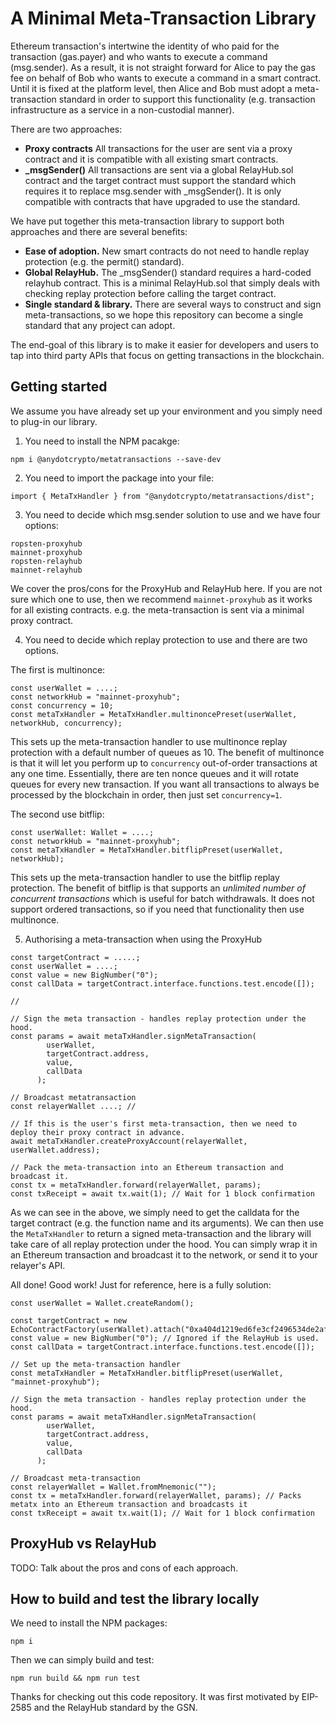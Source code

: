 # A Minimal Meta-Transaction Library

Ethereum transaction's intertwine the identity of who paid for the transaction (gas.payer) and who wants to execute a command (msg.sender). As a result, it is not straight forward for Alice to pay the gas fee on behalf of Bob who wants to execute a command in a smart contract. Until it is fixed at the platform level, then Alice and Bob must adopt a meta-transaction standard in order to support this functionality (e.g. transaction infrastructure as a service in a non-custodial manner). 

There are two approaches: 

- **Proxy contracts** All transactions for the user are sent via a proxy contract and it is compatible with all existing smart contracts. 
- **\_msgSender()** All transactions are sent via a global RelayHub.sol contract and the target contract must support the standard which requires it to replace msg.sender with \_msgSender(). It is only compatible with contracts that have upgraded to use the standard. 

We have put together this meta-transaction library to support both approaches and there are several benefits:
- **Ease of adoption.** New smart contracts do not need to handle replay protection (e.g. the permit() standard). 
- **Global RelayHub.** The \_msgSender() standard requires a hard-coded relayhub contract. This is a minimal RelayHub.sol that simply deals with checking replay protection before calling the target contract. 
- **Single standard & library.** There are several ways to construct and sign meta-transactions, so we hope this repository can become a single standard that any project can adopt. 

The end-goal of this library is to make it easier for developers and users to tap into third party APIs that focus on getting transactions in the blockchain. 

## Getting started 

We assume you have already set up your environment and you simply need to plug-in our library. 

1. You need to install the NPM pacakge: 

```
npm i @anydotcrypto/metatransactions --save-dev
```

2. You need to import the package into your file: 

```
import { MetaTxHandler } from "@anydotcrypto/metatransactions/dist";
```

3. You need to decide which msg.sender solution to use and we have four options:

```
ropsten-proxyhub
mainnet-proxyhub
ropsten-relayhub
mainnet-relayhub
```

We cover the pros/cons for the ProxyHub and RelayHub here. If you are not sure which one to use, then we recommend ```mainnet-proxyhub``` as it works for all existing contracts. e.g. the meta-transaction is sent via a minimal proxy contract. 

4. You need to decide which replay protection to use and there are two options. 

The first is multinonce: 

``` 
const userWallet = ....; 
const networkHub = "mainnet-proxyhub";
const concurrency = 10;
const metaTxHandler = MetaTxHandler.multinoncePreset(userWallet, networkHub, concurrency); 
```

This sets up the meta-transaction handler to use multinonce replay protection with a default number of queues as 10. The benefit of multinonce is that it will let you perform up to ```concurrency``` out-of-order transactions at any one time. Essentially, there are ten nonce queues and it will rotate queues for every new transaction. If you want all transactions to always be processed by the blockchain in order, then just set ```concurrency=1```.


The second use bitflip:

```
const userWallet: Wallet = ....;
const networkHub = "mainnet-proxyhub";
const metaTxHandler = MetaTxHandler.bitflipPreset(userWallet, networkHub);
```

This sets up the meta-transaction handler to use the bitflip replay protection. The benefit of bitflip is that supports an _unlimited number of concurrent transactions_ which is useful for batch withdrawals. It does not support ordered transactions, so if you need that functionality then use multinonce. 

5. Authorising a meta-transaction when using the ProxyHub

```
const targetContract = .....;
const userWallet = ....;
const value = new BigNumber("0"); 
const callData = targetContract.interface.functions.test.encode([]);

// 

// Sign the meta transaction - handles replay protection under the hood.
const params = await metaTxHandler.signMetaTransaction(
        userWallet,
        targetContract.address,
        value,
        callData
      );

// Broadcast metatransaction 
const relayerWallet ....; // 

// If this is the user's first meta-transaction, then we need to deploy their proxy contract in advance. 
await metaTxHandler.createProxyAccount(relayerWallet, userWallet.address); 

// Pack the meta-transaction into an Ethereum transaction and broadcast it. 
const tx = metaTxHandler.forward(relayerWallet, params);
const txReceipt = await tx.wait(1); // Wait for 1 block confirmation 
```

As we can see in the above, we simply need to get the calldata for the target contract (e.g. the function name and its arguments). We can then use the ```MetaTxHandler``` to return a signed meta-transaction and the library will take care of all replay protection under the hood. You can simply wrap it in an Ethereum transaction and broadcast it to the network, or send it to your relayer's API.  

All done! Good work! Just for reference, here is a fully solution:

```
const userWallet = Wallet.createRandom();

const targetContract = new EchoContractFactory(userWallet).attach("0xa404d1219ed6fe3cf2496534de2af3ca17114b06");
const value = new BigNumber("0"); // Ignored if the RelayHub is used. 
const callData = targetContract.interface.functions.test.encode([]);

// Set up the meta-transaction handler
const metaTxHandler = MetaTxHandler.bitflipPreset(userWallet, "mainnet-proxyhub");

// Sign the meta transaction - handles replay protection under the hood.
const params = await metaTxHandler.signMetaTransaction(
        userWallet,
        targetContract.address,
        value,
        callData
      );

// Broadcast meta-transaction 
const relayerWallet = Wallet.fromMnemonic(""); 
const tx = metaTxHandler.forward(relayerWallet, params); // Packs metatx into an Ethereum transaction and broadcasts it
const txReceipt = await tx.wait(1); // Wait for 1 block confirmation 

```

## ProxyHub vs RelayHub

TODO: Talk about the pros and cons of each approach. 

## How to build and test the library locally

We need to install the NPM packages:

```
npm i
```

Then we can simply build and test:

```
npm run build && npm run test
```

Thanks for checking out this code repository. It was first motivated by EIP-2585 and the RelayHub standard by the GSN. 
